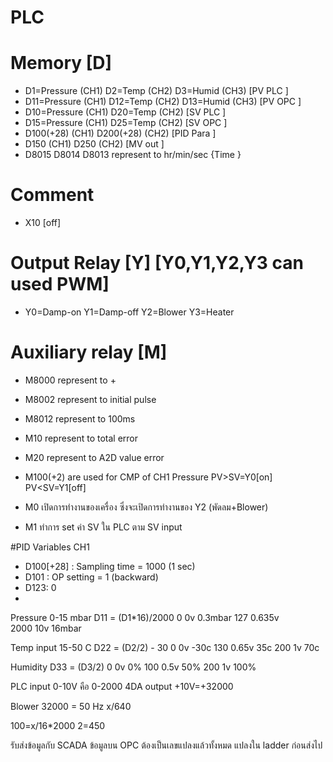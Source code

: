 
# PLC 

# Memory [D]
- D1=Pressure	(CH1) 	D2=Temp		(CH2) 	D3=Humid	(CH3) 	[PV PLC	]
- D11=Pressure	(CH1) 	D12=Temp	(CH2) 	D13=Humid	(CH3) 	[PV OPC	]
- D10=Pressure	(CH1)	D20=Temp	(CH2)				[SV PLC	]
- D15=Pressure	(CH1)	D25=Temp	(CH2)				[SV OPC	]
- D100(+28)	(CH1) 	D200(+28)	(CH2)				[PID Para	]
- D150		(CH1)	D250		(CH2)				[MV out	]
- D8015 	D8014	D8013 	represent to hr/min/sec	{Time	}

# Comment
- X10 [off]

# Output Relay [Y]		[Y0,Y1,Y2,Y3 can used PWM]
- Y0=Damp-on	Y1=Damp-off 	Y2=Blower 	Y3=Heater

# Auxiliary relay [M]
- M8000 represent to +
- M8002 represent to initial pulse
- M8012 represent to 100ms
- M10 represent to total error
- M20 represent to A2D value error
- M100(+2) are used for CMP of CH1 Pressure PV>SV=Y0[on] PV<SV=Y1[off]

- M0 เปิดการทำงานของเครื่อง ซึ่งจะเปิดการทำงานของ Y2 (พัดลม+Blower)
- M1 ทำการ set ค่า SV ใน PLC ตาม SV input


#PID Variables CH1
- D100[+28] : Sampling time = 1000 (1 sec)
- D101 : OP setting = 1 (backward)
- D123: 0
- 

Pressure 			0-15 mbar
D11 = (D1*16)/2000
0	0v	0.3mbar
127	0.635v	
2000	10v	16mbar

Temp 			input 15-50 C
D22 = (D2/2) - 30
0	0v 	-30c
130	0.65v	 35c
200	1v 	 70c

Humidity
D33 = (D3/2)
0	0v	0%
100	0.5v	50%
200	1v	100%

PLC input 0-10V คือ 0-2000
4DA output +10V=+32000

Blower 
32000 = 50 Hz
x/640


100=x/16*2000
2=450

รับส่งข้อมูลกับ SCADA ข้อมูลบน OPC ต้องเป็นเลขแปลงแล้วทั้งหมด แปลงใน ladder ก่อนส่งไป
